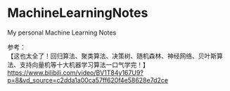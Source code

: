 # MachineLearningNotes
My personal Machine Learning Notes


参考：  
【这也太全了！回归算法、聚类算法、决策树、随机森林、神经网络、贝叶斯算法、支持向量机等十大机器学习算法一口气学完！】https://www.bilibili.com/video/BV1T84y167U9?p=8&vd_source=c2dda1a00ca57ff620f4e58628e7d2ce
